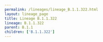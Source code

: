 ```yaml
---
permalink: /lineages/lineage_B.1.1.322.html
layout: lineage_page
title: Lineage B.1.1.322
lineage: B.1.1.322
parent: B.1.1
children: ['B.1.1.322']
---
```

